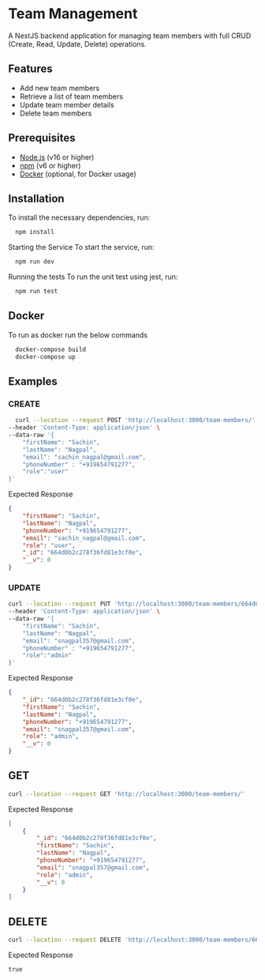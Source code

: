 # Team Management

A NestJS backend application for managing team members with full CRUD (Create, Read, Update, Delete) operations.

## Features

- Add new team members
- Retrieve a list of team members
- Update team member details
- Delete team members

## Prerequisites

- [Node.js](https://nodejs.org/en/download/) (v16 or higher)
- [npm](https://www.npmjs.com/get-npm) (v6 or higher)
- [Docker](https://www.docker.com/get-started) (optional, for Docker usage)

## Installation

To install the necessary dependencies, run:
```bash
  npm install
```

Starting the Service
To start the service, run:
```bash
  npm run dev
```

Running the tests
To run the unit test using jest, run:
```bash
  npm run test
```

## Docker

To run as docker run the below commands 

```bash
  docker-compose build
  docker-compose up
```


## Examples

### CREATE

```bash
  curl --location --request POST 'http://localhost:3000/team-members/' \
--header 'Content-Type: application/json' \
--data-raw '{
    "firstName": "Sachin",
    "lastName": "Nagpal",
    "email": "sachin_nagpal@gmail.com",
    "phoneNumber" : "+919654791277",
    "role":"user"
}'
```

Expected Response

```json
{
    "firstName": "Sachin",
    "lastName": "Nagpal",
    "phoneNumber": "+919654791277",
    "email": "sachin_nagpal@gmail.com",
    "role": "user",
    "_id": "664d0b2c278f36fd81e3cf0e",
    "__v": 0
}
```

### UPDATE

```bash
curl --location --request PUT 'http://localhost:3000/team-members/664d0b2c278f36fd81e3cf0e' \
--header 'Content-Type: application/json' \
--data-raw '{
    "firstName": "Sachin",
    "lastName": "Nagpal",
    "email": "snagpal357@gmail.com",
    "phoneNumber" : "+919654791277",
    "role":"admin"
}'
```
Expected Response

```json
{
    "_id": "664d0b2c278f36fd81e3cf0e",
    "firstName": "Sachin",
    "lastName": "Nagpal",
    "phoneNumber": "+919654791277",
    "email": "snagpal357@gmail.com",
    "role": "admin",
    "__v": 0
}
```

## GET 

```bash
curl --location --request GET 'http://localhost:3000/team-members/'
```
Expected Response

```json
[
    {
        "_id": "664d0b2c278f36fd81e3cf0e",
        "firstName": "Sachin",
        "lastName": "Nagpal",
        "phoneNumber": "+919654791277",
        "email": "snagpal357@gmail.com",
        "role": "admin",
        "__v": 0
    }
]
```

## DELETE

```bash
curl --location --request DELETE 'http://localhost:3000/team-members/664d0b2c278f36fd81e3cf0e'
```
Expected Response

```true```
